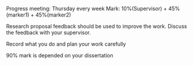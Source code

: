 Progress meeting: Thursday every week
Mark: 10%(Supervisor) + 45%(marker1) + 45%(marker2)

Research proposal feedback should be used to improve the work.
Discuss the feedback with your supervisor.

Record what you do and plan your work carefully

90% mark is depended on your dissertation

<!--stackedit_data:
eyJoaXN0b3J5IjpbMTEzODQyNzYyMCwtMjQ2OTE4NTc1LC0xOD
I1ODE2NTI1LC0yMDg4NzQ2NjEyXX0=
-->